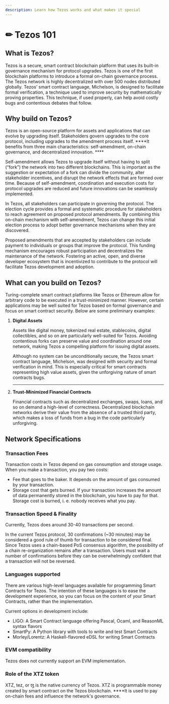 ```yaml
---
description: Learn how Tezos works and what makes it special
---
```


# ✏ Tezos 101

## **What is Tezos?**

Tezos is a secure, smart contract blockchain platform that uses its built-in governance mechanism for protocol upgrades. Tezos is one of the first blockchain platforms to introduce a formal on-chain governance process. The Tezos network is highly decentralized with over 500 nodes distributed globally. Tezos’ smart contract language, Michelson, is designed to facilitate formal verification, a technique used to improve security by mathematically proving properties. This technique, if used properly, can help avoid costly bugs and contentious debates that follow.

## **Why build on Tezos?** 

Tezos is an open-source platform for assets and applications that can evolve by upgrading itself. Stakeholders govern upgrades to the core protocol, including upgrades to the amendment process itself. ****It benefits from three main characteristics: self-amendment, on-chain governance, and decentralized innovation. ****

Self-amendment allows Tezos to upgrade itself without having to split \(“fork”\) the network into two different blockchains. This is important as the suggestion or expectation of a fork can divide the community, alter stakeholder incentives, and disrupt the network effects that are formed over time. Because of self-amendment, coordination and execution costs for protocol upgrades are reduced and future innovations can be seamlessly implemented.

In Tezos, all stakeholders can participate in governing the protocol. The election cycle provides a formal and systematic procedure for stakeholders to reach agreement on proposed protocol amendments. By combining this on-chain mechanism with self-amendment, Tezos can change this initial election process to adopt better governance mechanisms when they are discovered.

Proposed amendments that are accepted by stakeholders can include payment to individuals or groups that improve the protocol. This funding mechanism encourages robust participation and decentralizes the maintenance of the network. Fostering an active, open, and diverse developer ecosystem that is incentivized to contribute to the protocol will facilitate Tezos development and adoption.

## **What can you build on Tezos?** 

Turing-complete smart contract platforms like Tezos or Ethereum allow for arbitrary code to be executed in a trust-minimized manner. However, certain applications may be well suited for Tezos based on formal governance and focus on smart contract security. Below are some preliminary examples:

1. **Digital Assets**

   Assets like digital money, tokenized real estate, stablecoins, digital collectibles, and so on are particularly well-suited for Tezos. Avoiding contentious forks can preserve value and coordination around one network, making Tezos a compelling platform for issuing digital assets.  


   Although no system can be unconditionally secure, the Tezos smart contract language, Michelson, was designed with security and formal verification in mind. This is especially critical for smart contracts representing high value assets, given the unforgiving nature of smart contracts bugs.  
   ****

2. **Trust-Minimized Financial Contracts**

   Financial contracts such as decentralized exchanges, swaps, loans, and so on demand a high-level of correctness. Decentralized blockchain networks derive their value from the absence of a trusted third party, which makes a loss of funds from a bug in the code particularly unforgiving. 

## **Network Specifications**

### **Transaction Fees**

Transaction costs in Tezos depend on gas consumption and storage usage. When you make a transaction, you pay two costs:

* Fee that goes to the baker. It depends on the amount of gas consumed by your transaction.
* Storage cost that gets burned. If your transaction increases the amount of data permanently stored in the blockchain, you have to pay for that. Storage cost is burned, i. e. nobody receives what you pay.

### **Transaction Speed & Finality**

Currently, Tezos does around 30-40 transactions per second.

In the current Tezos protocol, 30 confirmations \(~30 minutes\) may be considered a good rule of thumb for transaction to be considered final. Since Tezos uses a chain-based PoS consensus algorithm, the possibility of a chain re-organization remains after a transaction. Users must wait a number of confirmations before they can be overwhelmingly confident that a transaction will not be reversed.

### **Languages supported**

There are various high-level languages available for programming Smart Contracts for Tezos. The intention of these languages is to ease the development experience, so you can focus on the content of your Smart Contracts, rather than the implementation.

Current options in development include:

* LIGO: A Smart Contract language offering Pascal, Ocaml, and ReasonML syntax flavors
* SmartPy: A Python library with tools to write and test Smart Contracts
* Morley/Lorentz: A Haskell-flavored eDSL for writing Smart Contracts

### **EVM compatibility**

Tezos does not currently support an EVM implementation. 

### **Role of the XTZ token**

 XTZ, tez, or ꜩ  is the native currency of Tezos. XTZ is programmable money created by smart contract on the Tezos blockchain. ****It is used to pay on-chain fees and influence the network's governance. 

